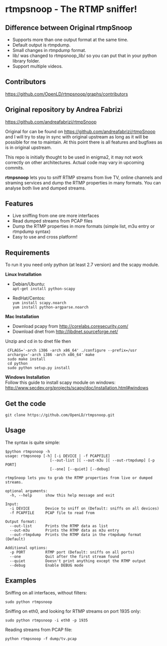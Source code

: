 # rtmpsnoop - The RTMP sniffer!

## Difference between Original rtmpSnoop

* Supports more than one output format at the same time.
* Default output is rtmpdump.
* Small changes in rtmpdump format.
* lib/ was changed to rtmpsnoop_lib/ so you can put that in your python library folder.
* Support multiple videos.

## Contributors

https://github.com/OpenLD/rtmpsnoop/graphs/contributors

## Original repository by Andrea Fabrizi

https://github.com/andreafabrizi/rtmpSnoop

Original for can be found on https://github.com/andreafabrizi/rtmpSnoop and I will try to stay in sync with original upstream as long as it will be possible for me to maintain. At this point there is all features and bugfixes as is in original upstream.

This repo is initially thought to be used in enigma2, it may not work correctly on other architectures.
Actual code may vary in upcoming commits.

**rtmpsnoop** lets you to sniff RTMP streams from live TV, online channels and straming services and dump the RTMP properties in many formats.
You can analyse both live and dumped streams.

## Features

* Live sniffing from one ore more interfaces
* Read dumped streams from PCAP files
* Dump the RTMP properties in more formats (simple list, m3u entry or rtmpdump syntax)
* Easy to use and cross platform!

## Requirements

To run it you need only python (at least 2.7 version) and the scapy module. 

**Linux Installation**  
* Debian/Ubuntu:  
`apt-get install python-scapy`

* RedHat/Centos:  
`yum install scapy.noarch`  
`yum install python-argparse.noarch`  

**Mac Installation**  

* Download pcapy from http://corelabs.coresecurity.com/
* Download dnet from http://libdnet.sourceforge.net/

Unzip and cd in to dnet file then

```
 CFLAGS='-arch i386 -arch x86_64' ./configure --prefix=/usr
 archargs='-arch i386 -arch x86_64' make
 sudo make install
 cd python
 sudo python setup.py install
```

**Windows Installation**  
Follow this guide to install scapy module on windows:
http://www.secdev.org/projects/scapy/doc/installation.html#windows

## Get the code
```
git clone https://github.com/OpenLD/rtmpsnoop.git
```

## Usage

The syntax is quite simple:

```
$python rtmpsnoop -h
usage: rtmpsnoop [-h] [-i DEVICE | -f PCAPFILE]
                    [--out-list ][ --out-m3u ][ --out-rtmpdump] [-p PORT]
                    [--one] [--quiet] [--debug]

rtmpSnoop lets you to grab the RTMP properties from live or dumped streams.

optional arguments:
  -h, --help      show this help message and exit

Input:
  -i DEVICE       Device to sniff on (Default: sniffs on all devices)
  -f PCAPFILE     PCAP file to read from

Output format:
  --out-list      Prints the RTMP data as list
  --out-m3u       Prints the RTMP data as m3u entry
  --out-rtmpdump  Prints the RTMP data in the rtmpdump format (Default)

Additional options:
  -p PORT         RTMP port (Default: sniffs on all ports)
  --one           Quit after the first stream found
  --quiet         Doesn't print anything except the RTMP output
  --debug         Enable DEBUG mode
```

## Examples

Sniffing on all interfaces, without filters:
```
sudo python rtmpsnoop
```

Sniffing on eth0, and looking for RTMP streams on port 1935 only:
```
sudo python rtmpsnoop -i eth0 -p 1935
```

Reading streams from PCAP file:
```
python rtmpsnoop -f dump/tv.pcap
```
